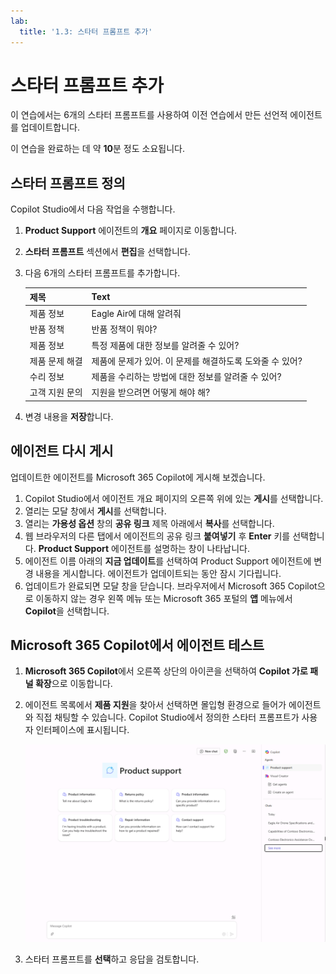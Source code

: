 ```yaml
---
lab:
  title: '1.3: 스타터 프롬프트 추가'
---
```


# 스타터 프롬프트 추가

이 연습에서는 6개의 스타터 프롬프트를 사용하여 이전 연습에서 만든 선언적 에이전트를 업데이트합니다.

이 연습을 완료하는 데 약 **10**분 정도 소요됩니다.

## 스타터 프롬프트 정의

Copilot Studio에서 다음 작업을 수행합니다.

1. **Product Support** 에이전트의 **개요** 페이지로 이동합니다.
1. **스타터 프롬프트** 섹션에서 **편집**을 선택합니다.
1. 다음 6개의 스타터 프롬프트를 추가합니다.

      | 제목                  | Text                                              |
      |------------------------|--------------------------------------------------|
      | 제품 정보    | Eagle Air에 대해 알려줘                          |
      | 반품 정책         | 반품 정책이 뭐야?                      |
      | 제품 정보    | 특정 제품에 대한 정보를 알려줄 수 있어? |
      | 제품 문제 해결| 제품에 문제가 있어. 이 문제를 해결하도록 도와줄 수 있어? |
      | 수리 정보     | 제품을 수리하는 방법에 대한 정보를 알려줄 수 있어? |
      | 고객 지원 문의        | 지원을 받으려면 어떻게 해야 해?              |

1. 변경 내용을 **저장**합니다.

## 에이전트 다시 게시

업데이트한 에이전트를 Microsoft 365 Copilot에 게시해 보겠습니다.

1. Copilot Studio에서 에이전트 개요 페이지의 오른쪽 위에 있는 **게시**를 선택합니다.
2. 열리는 모달 창에서 **게시**를 선택합니다.
3. 열리는 **가용성 옵션** 창의 **공유 링크** 제목 아래에서 **복사**를 선택합니다.
4. 웹 브라우저의 다른 탭에서 에이전트의 공유 링크 **붙여넣기** 후 **Enter** 키를 선택합니다. **Product Support** 에이전트를 설명하는 창이 나타납니다.
5. 에이전트 이름 아래의 **지금 업데이트**를 선택하여 Product Support 에이전트에 변경 내용을 게시합니다. 에이전트가 업데이트되는 동안 잠시 기다립니다.
6. 업데이트가 완료되면 모달 창을 닫습니다. 브라우저에서 Microsoft 365 Copilot으로 이동하지 않는 경우 왼쪽 메뉴 또는 Microsoft 365 포털의 **앱** 메뉴에서 **Copilot**을 선택합니다.

## Microsoft 365 Copilot에서 에이전트 테스트

1. **Microsoft 365 Copilot**에서 오른쪽 상단의 아이콘을 선택하여 **Copilot 가로 패널 확장**으로 이동합니다.
2. 에이전트 목록에서 **제품 지원**을 찾아서 선택하면 몰입형 환경으로 들어가 에이전트와 직접 채팅할 수 있습니다. Copilot Studio에서 정의한 스타터 프롬프트가 사용자 인터페이스에 표시됩니다.

    ![Microsoft Edge에서 Product Support 에이전트의 스타터 프롬프트를 보여 주는 Microsoft 365 Copilot 스크린샷.](../Media/product-support-starter-prompts.png)
3. 스타터 프롬프트를 **선택**하고 응답을 검토합니다.
